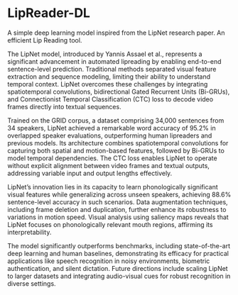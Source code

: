 # LipReader-DL
A simple deep learning model inspired from the LipNet research paper. An efficient Lip Reading tool.

The LipNet model, introduced by Yannis Assael et al., represents a significant advancement in automated lipreading by enabling end-to-end sentence-level prediction. Traditional methods separated visual feature extraction and sequence modeling, limiting their ability to understand temporal context. LipNet overcomes these challenges by integrating spatiotemporal convolutions, bidirectional Gated Recurrent Units (Bi-GRUs), and Connectionist Temporal Classification (CTC) loss to decode video frames directly into textual sequences.

Trained on the GRID corpus, a dataset comprising 34,000 sentences from 34 speakers, LipNet achieved a remarkable word accuracy of 95.2% in overlapped speaker evaluations, outperforming human lipreaders and previous models. Its architecture combines spatiotemporal convolutions for capturing both spatial and motion-based features, followed by Bi-GRUs to model temporal dependencies. The CTC loss enables LipNet to operate without explicit alignment between video frames and textual outputs, addressing variable input and output lengths effectively.

LipNet’s innovation lies in its capacity to learn phonologically significant visual features while generalizing across unseen speakers, achieving 88.6% sentence-level accuracy in such scenarios. Data augmentation techniques, including frame deletion and duplication, further enhance its robustness to variations in motion speed. Visual analysis using saliency maps reveals that LipNet focuses on phonologically relevant mouth regions, affirming its interpretability.

The model significantly outperforms benchmarks, including state-of-the-art deep learning and human baselines, demonstrating its efficacy for practical applications like speech recognition in noisy environments, biometric authentication, and silent dictation. Future directions include scaling LipNet to larger datasets and integrating audio-visual cues for robust recognition in diverse settings.
